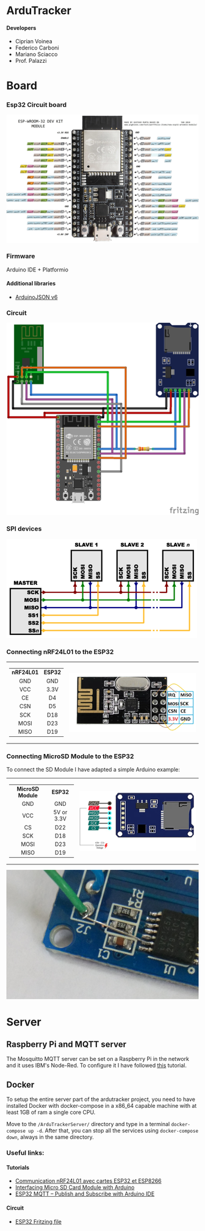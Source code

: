 # ArduTracker

#### Developers

- Ciprian Voinea
- Federico Carboni
- Mariano Sciacco
- Prof. Palazzi


# Board

### Esp32 Circuit board

![nRF24L01 Module](./essay/img/esp32-pinout.png)

### Firmware

Arduino IDE + Platformio

#### Additional libraries
- [ArduinoJSON v6](https://arduinojson.org/v6/)


### Circuit

![circuit](./essay/img/ardutracker.png)


### SPI devices

![spi](./essay/img/spi.png)


### Connecting nRF24L01 to the ESP32

<p align="center">
  <table align="center">
    <tr>
      <td>
        <table style="text-align:center">
          <tr style="font-weight: bold;">
            <td>nRF24L01</td>
            <td>ESP32</td>
          </tr>
          <tr>
            <td>GND</td>
            <td>GND</td>
          </tr>
          <tr>
            <td>VCC</td>
            <td>3.3V</td>
          </tr>
          <tr>
            <td>CE</td>
            <td>D4</td>
          </tr>
          <tr>
            <td>CSN</td>
            <td>D5</td>
          </tr>
          <tr>
            <td>SCK</td>
            <td>D18</td>
          </tr>
          <tr>
            <td>MOSI</td>
            <td>D23</td>
          </tr>
          <tr>
            <td>MISO</td>
            <td>D19</td>
          </tr>
        </table>
      </td>
      <td>
        <p align="center">
          <img src="./img/nRF24L01.png" height="" align="center">
        </p>
      </td>
    </tr>
  </table>
</p>


### Connecting MicroSD Module to the ESP32

To connect the SD Module I have adapted a simple Arduino example:

<p align="center">
  <table align="center">
    <tr>
      <td>
        <table style="text-align:center">
          <tr style="font-weight: bold;">
            <td>MicroSD Module</td>
            <td>ESP32</td>
          </tr>
          <tr>
            <td>GND</td>
            <td>GND</td>
          </tr>
          <tr>
            <td>VCC</td>
            <td>5V or 3.3V</td>
          </tr>
          <tr>
            <td>CS</td>
            <td>D22</td>
          </tr>
          <tr>
            <td>SCK</td>
            <td>D18</td>
          </tr>
          <tr>
            <td>MOSI</td>
            <td>D23</td>
          </tr>
          <tr>
            <td>MISO</td>
            <td>D19</td>
          </tr>
        </table>
      </td>
      <td align="center">
        <p align="center">
          <img src="./img/microsd-pinout.jpg" height="" alt="nRF24L01 Module" align="center">
        </p>
      </td>
    </tr>
  </table>
</p>

![Microsd-hack](./img/microsd_hack.jpg)


# Server

## Raspberry Pi and MQTT server
The Mosquitto MQTT server can be set on a Raspberry Pi in the network and it uses IBM's Node-Red.
To configure it I have followed [this](https://randomnerdtutorials.com/esp32-mqtt-publish-subscribe-arduino-ide/) tutorial.

## Docker

To setup the entire server part of the ardutracker project, you need to have installed Docker with docker-compose in a x86_64 capable machine with at least 1GB of ram a single core CPU. 

Move to the `/ArduTrackerServer/` directory and type in a terminal `docker-compose up -d`.
After that, you can stop all the services using `docker-compose down`, always in the same directory.

### Useful links:

#### Tutorials
- [Communication nRF24L01 avec cartes ESP32 et ESP8266 ](http://electroniqueamateur.blogspot.com/2019/12/communication-nrf24l01-avec-cartes.html?m=0)
- [Interfacing Micro SD Card Module with Arduino](https://lastminuteengineers.com/arduino-micro-sd-card-module-tutorial/)
- [ESP32 MQTT – Publish and Subscribe with Arduino IDE](https://randomnerdtutorials.com/esp32-mqtt-publish-subscribe-arduino-ide/)

#### Circuit
- [ESP32 Fritzing file](https://forum.fritzing.org/t/esp32s-hiletgo-dev-boad-with-pinout-template/5357?u=steelgoose)
